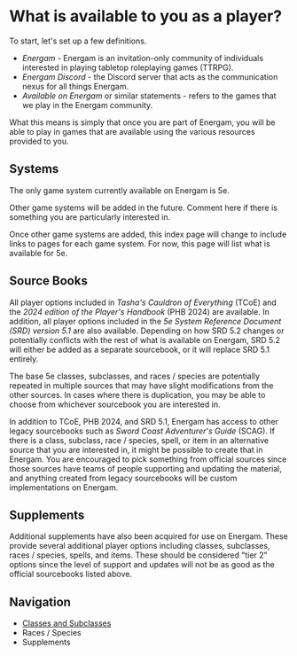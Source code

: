  # What is available to you as a player? #
To start, let's set up a few definitions.

- *Energam* - Energam is an invitation-only community of individuals interested in playing tabletop roleplaying games (TTRPG). 
- *Energam Discord* - the Discord server that acts as the communication nexus for all things Energam.
- *Available on Energam* or similar statements - refers to the games that we play in the Energam community.

What this means is simply that once you are part of Energam, you will be able to play in games that are available using the various resources provided to you. 
  

## Systems ##
The only game system currently available on Energam is 5e.

Other game systems will be added in the future. Comment here if there is something you are particularly interested in.

Once other game systems are added, this index page will change to include links to pages for each game system. For now, this page will list what is available for 5e. 


## Source Books ##
All player options included in *Tasha's Cauldron of Everything* (TCoE) and the *2024 edition of the Player's Handbook* (PHB 2024) are available. In addition, all player options included in the *5e System Reference Document (SRD) version 5.1* are also available. Depending on how SRD 5.2 changes or potentially conflicts with the rest of what is available on Energam, SRD 5.2 will either be added as a separate sourcebook, or it will replace SRD 5.1 entirely.

The base 5e classes, subclasses, and races / species are potentially repeated in multiple sources that may have slight modifications from the other sources. In cases where there is duplication, you may be able to choose from whichever sourcebook you are interested in. 

In addition to TCoE, PHB 2024, and SRD 5.1, Energam has access to other legacy sourcebooks such as *Sword Coast Adventurer's Guide* (SCAG). If there is a class, subclass, race / species, spell, or item in an alternative source that you are interested in, it might be possible to create that in Energam. You are encouraged to pick something from official sources since those sources have teams of people supporting and updating the material, and anything created from legacy sourcebooks will be custom implementations on Energam.

## Supplements ##
Additional supplements have also been acquired for use on Energam. These provide several additional player options including classes, subclasses, races / species, spells, and items. These should be considered "tier 2" options since the level of support and updates will not be as good as the official sourcebooks listed above. 

## Navigation ##
- [Classes and Subclasses](classes-subclasses-5e.md)
- Races / Species
- Supplements

